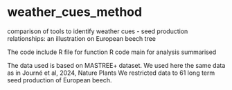# weather_cues_method
comparison of tools to identify weather cues - seed production relationships: an illustration on European beech tree

The code include 
R file for function
R code main for analysis summarised

The data used is based on MASTREE+ dataset. We used here the same data as in Journé et al, 2024, Nature Plants
We restricted data to 61 long term seed production of European beech. 
